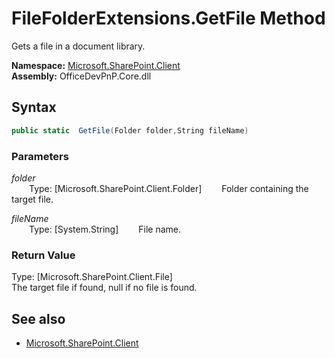 # FileFolderExtensions.GetFile Method  
Gets a file in a document library.  

**Namespace:** [Microsoft.SharePoint.Client](Microsoft.SharePoint.Client.md)  
**Assembly:** OfficeDevPnP.Core.dll  
## Syntax
```C#
public static  GetFile(Folder folder,String fileName)
```
### Parameters
*folder*  
&emsp;&emsp;Type: [Microsoft.SharePoint.Client.Folder] 
&emsp;&emsp;Folder containing the target file.  
  
*fileName*  
&emsp;&emsp;Type: [System.String] 
&emsp;&emsp;File name.  
  
### Return Value
Type: [Microsoft.SharePoint.Client.File]  
The target file if found, null if no file is found.

## See also
- [Microsoft.SharePoint.Client](Microsoft.SharePoint.Client.md)
